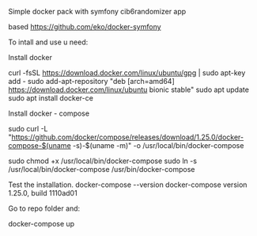 Simple docker pack with symfony cib6randomizer app

based https://github.com/eko/docker-symfony

To intall and use u need:

Install docker

curl -fsSL https://download.docker.com/linux/ubuntu/gpg | sudo apt-key add -
sudo add-apt-repository "deb [arch=amd64] https://download.docker.com/linux/ubuntu bionic stable"
sudo apt update
sudo apt install docker-ce

Install docker - compose

sudo curl -L "https://github.com/docker/compose/releases/download/1.25.0/docker-compose-$(uname -s)-$(uname -m)" -o /usr/local/bin/docker-compose

sudo chmod +x /usr/local/bin/docker-compose
sudo ln -s /usr/local/bin/docker-compose /usr/bin/docker-compose

Test the installation.
docker-compose --version
docker-compose version 1.25.0, build 1110ad01

Go to repo folder and:

docker-compose up
